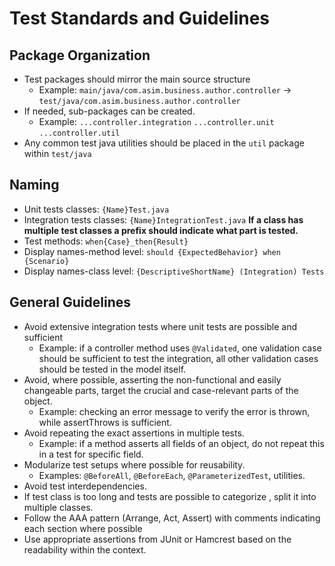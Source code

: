 # Test Standards and Guidelines

## Package Organization

- Test packages should mirror the main source structure
    - Example: `main/java/com.asim.business.author.controller` → `test/java/com.asim.business.author.controller`
- If needed, sub-packages can be created.
    - Example: `...controller.integration` `...controller.unit` `...controller.util`
- Any common test java utilities should be placed in the `util` package within `test/java`

## Naming

- Unit tests classes: `{Name}Test.java`
- Integration tests classes: `{Name}IntegrationTest.java`
  **If a class has multiple test classes a prefix should indicate what part is tested.**
- Test methods: `when{Case}_then{Result}`
- Display names-method level: `should {ExpectedBehavior} when {Scenario}`
- Display names-class level: `{DescriptiveShortName} (Integration) Tests`

## General Guidelines

- Avoid extensive integration tests where unit tests are possible and sufficient
    - Example: if a controller method uses `@Validated`, one validation case should be sufficient to test the
      integration, all other validation cases should be tested in the model itself.
- Avoid, where possible, asserting the non-functional and easily changeable parts, target the crucial and case-relevant
  parts of the object.
    - Example: checking an error message to verify the error is thrown, while assertThrows is sufficient.
- Avoid repeating the exact assertions in multiple tests.
    - Example: if a method asserts all fields of an object, do not repeat this in a test for specific field.
- Modularize test setups where possible for reusability.
    - Examples: `@BeforeAll`, `@BeforeEach`, `@ParameterizedTest`, utilities.
- Avoid test interdependencies.
- If test class is too long and tests are possible to categorize , split it into multiple classes.
- Follow the AAA pattern (Arrange, Act, Assert) with comments indicating each section where possible
- Use appropriate assertions from JUnit or Hamcrest based on the readability within the context.